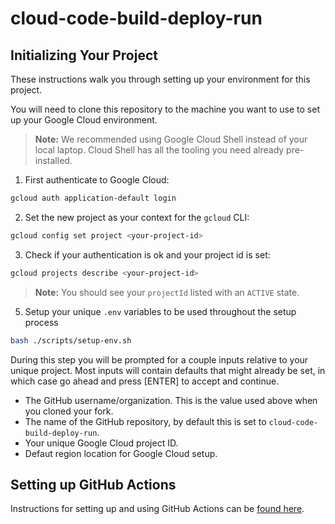 # cloud-code-build-deploy-run

## Initializing Your Project

These instructions walk you through setting up your environment for this project.

You will need to clone this repository to the machine you want to use to set up your Google Cloud environment.

> **Note:** We recommended using Google Cloud Shell instead of your local laptop. Cloud Shell has all the tooling you need already pre-installed.

1. First authenticate to Google Cloud:

  ```bash
  gcloud auth application-default login
  ```

2. Set the new project as your context for the `gcloud` CLI:

  ```bash
  gcloud config set project <your-project-id>
  ```

3. Check if your authentication is ok and your project id is set:

  ```bash
  gcloud projects describe <your-project-id>
  ```

> __Note:__ You should see your `projectId` listed with an `ACTIVE` state.

5. Setup your unique `.env` variables to be used throughout the setup
process

  ```bash
  bash ./scripts/setup-env.sh
  ```

During this step you will be prompted for a couple inputs relative to your unique project. Most
inputs will contain defaults that might already be set, in which case go ahead and press [ENTER]
to accept and continue.

- The GitHub username/organization. This is the value used above when you cloned your fork.
- The name of the GitHub repository, by default this is set to `cloud-code-build-deploy-run`.
- Your unique Google Cloud project ID.
- Defaut region location for Google Cloud setup.

## Setting up GitHub Actions

Instructions for setting up and using GitHub Actions can be [found here](./.github/README.md).
